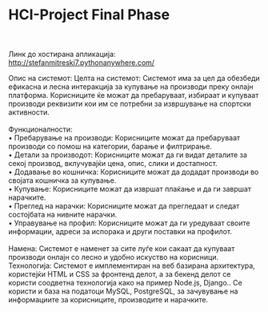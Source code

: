 # HCI-Project Final Phase <br> <br>

Линк до хостирана апликација: http://stefanmitreski7.pythonanywhere.com/

Опис на системот:
Целта на системот: Системот има за цел да обезбеди ефикасна и лесна интеракција за 
купување на производи преку онлајн платформа. Корисниците ќе можат да пребаруваат, 
избираат и купуваат производи реквизити кои им се потребни за извршување на спортски 
активности. <br> <br>
Функционалности: <br>
• Пребарување на производи: Корисниците можат да пребаруваат производи со помош 
на категории, барање и филтрирање. <br>
• Детали за производот: Корисниците можат да ги видат деталите за секој производ, 
вклучувајќи цена, опис, слики и достапност. <br>
• Додавање во кошничка: Корисниците можат да додадат производи во својата 
кошничка за купување. <br>
• Купување: Корисниците можат да извршат плаќање и да ги завршат нарачките. <br>
• Преглед на нарачки: Корисниците можат да прегледаат и следат состојбата на нивните 
нарачки. <br>
• Управување на профил: Корисниците можат да ги уредуваат своите информации, 
адреси за испорака и други поставки на профилот. <br> <br>
Намена: Системот е наменет за сите луѓе кои сакаат да купуваат производи онлајн со лесно и 
удобно искуство на корисници.
Технологија: Системот е имплементиран на веб базирана архитектура, користејќи HTML и CSS за фронтенд делот, а за бекенд делот се користи соодветна технологија како на 
пример Node.js, Django.. Се користи и база на податоци MySQL, PostgreSQL, за зачувување на 
информациите за корисниците, производите и нарачките.
